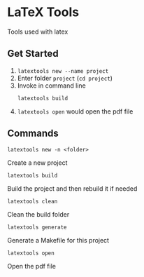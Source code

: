 # LaTeX Tools

Tools used with latex

## Get Started

1. `latextools new --name project`
2. Enter folder `project` (`cd project`)
3. Invoke in command line
   ```
   latextools build
   ```
4. `latextools open` would open the pdf file

## Commands

```
latextools new -n <folder>
```

Create a new project

```
latextools build
```

Build the project and then rebuild it if needed

```
latextools clean
```

Clean the build folder

```
latextools generate
```

Generate a Makefile for this project

```
latextools open
```

Open the pdf file
